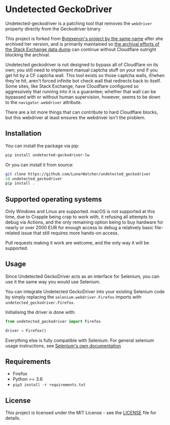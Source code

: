 # Undetected GeckoDriver

Undetected-geckodriver is a patching tool that removes the `webdriver` property directly from the Geckodriver binary

This project is forked from [Bytexenon's project by the same name](https://github.com/bytexenon/undetected_geckodriver) after she archived her version, and is primarily maintained so [the archival efforts of the Stack Exchange data dump](https://github.com/LunarWatcher/se-data-dump-transformer) can continue without Cloudflare outright blocking the archival. 

Undetected geckodriver is not designed to bypass all of Cloudflare on its own; you still need to implement manual captcha stuff on your end if you get hit by a CF captcha wall. This tool exists so those captcha walls, if/when they're hit, aren't forced infinite bot check wall that redirects back to itself. Some sites, like Stack Exchange, have Cloudflare configured so aggressively that running into it is a guarantee; whether that wall can be bypassed with or without human supervision, however, seems to be down to the `navigator.webdriver` attribute.

There are a lot more things that can contribute to hard Cloudflare blocks, but this webdriver at least ensures the webdriver isn't the problem.

## Installation


You can install the package via pip:

```bash
pip install undetected-geckodriver-lw
```

Or you can install it from source:

```bash
git clone https://github.com/LunarWatcher/undetected_geckodriver
cd undetected_geckodriver
pip install .
```

## Supported operating systems

Only Windows and Linux are supported. macOS is not supported at this time, due to Crapple being crap to work with, it refusing all attempts to debug via Actions, and the only remaining option being to buy hardware for nearly or over 2000 EUR for enough access to debug a relatively basic file-related issue that still requires more hands-on access. 

Pull requests making it work are welcome, and the only way it will be supported.

## Usage

Since Undetected GeckoDriver acts as an interface for Selenium, you can use it the same way you would use Selenium.

You can integrate Undetected GeckoDriver into your existing Selenium code by simply replacing the `selenium.webdriver.Firefox` imports with `undetected_geckodriver.Firefox`.


Initialising the driver is done with:
```python
from undetected_geckodriver import Firefox

driver = Firefox()
```

Everything else is fully compatible with Selenium. For general selenium usage instructions, see [Selenium's own documentation](https://selenium-python.readthedocs.io/)


## Requirements

- Firefox
- Python >= 3.6
- `pip3 install -r requirements.txt`


## License

This project is licensed under the MIT License - see the [LICENSE](LICENSE) file for details. 

